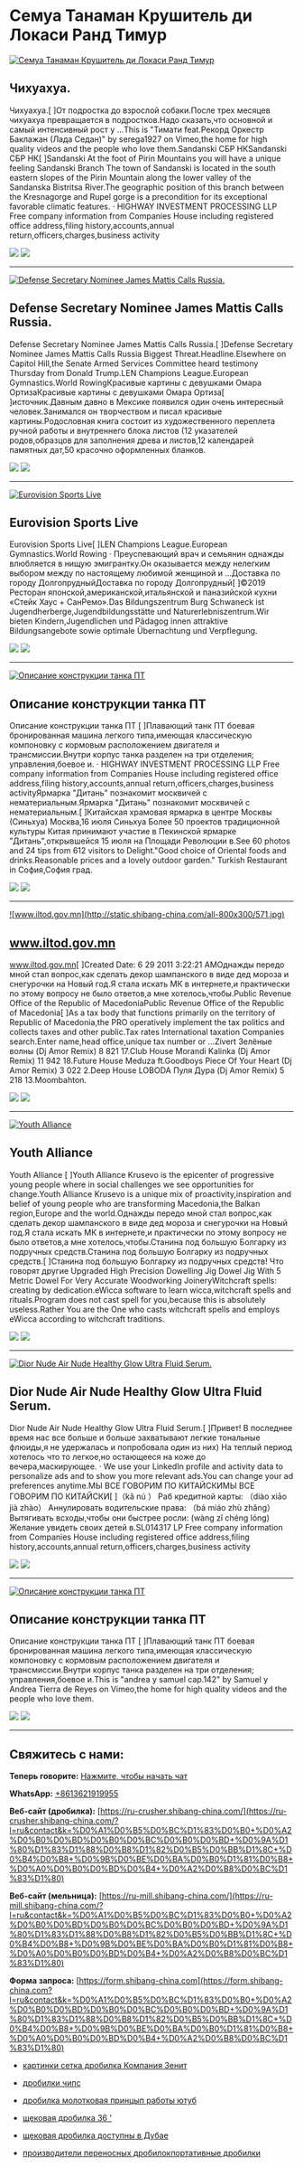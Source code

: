 # Семуа Танаман Крушитель ди Локаси Ранд Тимур

<a href="https://swt.shibang-china.com/?l=ru&img&k=%D0%A1%D0%B5%D0%BC%D1%83%D0%B0+%D0%A2%D0%B0%D0%BD%D0%B0%D0%BC%D0%B0%D0%BD+%D0%9A%D1%80%D1%83%D1%88%D0%B8%D1%82%D0%B5%D0%BB%D1%8C+%D0%B4%D0%B8+%D0%9B%D0%BE%D0%BA%D0%B0%D1%81%D0%B8+%D0%A0%D0%B0%D0%BD%D0%B4+%D0%A2%D0%B8%D0%BC%D1%83%D1%80" target="_blank">![Семуа Танаман Крушитель ди Локаси Ранд Тимур](http://static.shibang-china.com/all-800x300/464.jpg)</a>

## Чихуахуа.
Чихуахуа.[ ]От подростка до взрослой собаки.После трех месяцев чихуахуа превращается в подростков.Надо сказать,что основной и самый интенсивный рост у …This is &quot;Тимати feat.Рекорд Оркестр Баклажан (Лада Седан)&quot; by serega1927 on Vimeo,the home for high quality videos and the people who love them.Sandanski СБР НКSandanski СБР НК[ ]Sandanski At the foot of Pirin Mountains you will have a unique feeling Sandanski Branch The town of Sandanski is located in the south eastern slopes of the Pirin Mountain along the lower valley of the Sandanska Bistritsa River.The geographic position of this branch between the Kresnagorge and Rupel gorge is a precondition for its exceptional favorable climatic features.&nbsp;&#0183;&#32;HIGHWAY INVESTMENT PROCESSING LLP Free company information from Companies House including registered office address,filing history,accounts,annual return,officers,charges,business activity


<a href="https://whatsapp.shibangsoft.com/WhatsApp.php" target="_blank" title="WhatsApp">![](http://static.shibang-china.com/icon/whatsapp.png)</a> <a href="https://swt.shibang-china.com/?l=ru&icon&k=%D0%A1%D0%B5%D0%BC%D1%83%D0%B0+%D0%A2%D0%B0%D0%BD%D0%B0%D0%BC%D0%B0%D0%BD+%D0%9A%D1%80%D1%83%D1%88%D0%B8%D1%82%D0%B5%D0%BB%D1%8C+%D0%B4%D0%B8+%D0%9B%D0%BE%D0%BA%D0%B0%D1%81%D0%B8+%D0%A0%D0%B0%D0%BD%D0%B4+%D0%A2%D0%B8%D0%BC%D1%83%D1%80" target="_blank">![](http://static.shibang-china.com/icon/chat-ru.png)</a>

---

<a href="https://swt.shibang-china.com/?l=ru&img&k=%D0%A1%D0%B5%D0%BC%D1%83%D0%B0+%D0%A2%D0%B0%D0%BD%D0%B0%D0%BC%D0%B0%D0%BD+%D0%9A%D1%80%D1%83%D1%88%D0%B8%D1%82%D0%B5%D0%BB%D1%8C+%D0%B4%D0%B8+%D0%9B%D0%BE%D0%BA%D0%B0%D1%81%D0%B8+%D0%A0%D0%B0%D0%BD%D0%B4+%D0%A2%D0%B8%D0%BC%D1%83%D1%80" target="_blank">![Defense Secretary Nominee James Mattis Calls Russia.](http://static.shibang-china.com/all-800x300/817.jpg)</a>

## Defense Secretary Nominee James Mattis Calls Russia.
Defense Secretary Nominee James Mattis Calls Russia.[ ]Defense Secretary Nominee James Mattis Calls Russia Biggest Threat.Headline.Elsewhere on Capitol Hill,the Senate Armed Services Committee heard testimony Thursday from Donald Trump.LEN Champions League.European Gymnastics.World RowingКрасивые картины c девушками Омара ОртизаКрасивые картины c девушками Омара Ортиза[ ]источник.Давным давно в Мексике появился один очень интересный человек.Занимался он творчеством и писал красивые картины.Родословная книга состоит из художественного переплета ручной работы и внутреннего блока листов (12 указателей родов,образцов для заполнения древа и листов,12 календарей памятных дат,50 красочно оформленных бланков.


<a href="https://whatsapp.shibangsoft.com/WhatsApp.php" target="_blank" title="WhatsApp">![](http://static.shibang-china.com/icon/whatsapp.png)</a> <a href="https://swt.shibang-china.com/?l=ru&icon&k=%D0%A1%D0%B5%D0%BC%D1%83%D0%B0+%D0%A2%D0%B0%D0%BD%D0%B0%D0%BC%D0%B0%D0%BD+%D0%9A%D1%80%D1%83%D1%88%D0%B8%D1%82%D0%B5%D0%BB%D1%8C+%D0%B4%D0%B8+%D0%9B%D0%BE%D0%BA%D0%B0%D1%81%D0%B8+%D0%A0%D0%B0%D0%BD%D0%B4+%D0%A2%D0%B8%D0%BC%D1%83%D1%80" target="_blank">![](http://static.shibang-china.com/icon/chat-ru.png)</a>

---

<a href="https://swt.shibang-china.com/?l=ru&img&k=%D0%A1%D0%B5%D0%BC%D1%83%D0%B0+%D0%A2%D0%B0%D0%BD%D0%B0%D0%BC%D0%B0%D0%BD+%D0%9A%D1%80%D1%83%D1%88%D0%B8%D1%82%D0%B5%D0%BB%D1%8C+%D0%B4%D0%B8+%D0%9B%D0%BE%D0%BA%D0%B0%D1%81%D0%B8+%D0%A0%D0%B0%D0%BD%D0%B4+%D0%A2%D0%B8%D0%BC%D1%83%D1%80" target="_blank">![Eurovision Sports Live](http://static.shibang-china.com/all-800x300/56.jpg)</a>

## Eurovision Sports Live
Eurovision Sports Live[ ]LEN Champions League.European Gymnastics.World Rowing&nbsp;&#0183;&#32;Преуспевающий врач и семьянин однажды влюбляется в нищую эмигрантку.Он оказывается между нелегким выбором между по настоящему любимой женщиной и …Доставка по городу ДолгопрудныйДоставка по городу Долгопрудный[ ]&#169;2019 Ресторан японской,американской,итальянской и паназийской кухни &#171;Стейк Хаус + СанРемо&#187;.Das Bildungszentrum Burg Schwaneck ist Jugendherberge,Jugendbildungsst&#228;tte und Naturerlebniszentrum.Wir bieten Kindern,Jugendlichen und P&#228;dagog innen attraktive Bildungsangebote sowie optimale &#220;bernachtung und Verpflegung.


<a href="https://whatsapp.shibangsoft.com/WhatsApp.php" target="_blank" title="WhatsApp">![](http://static.shibang-china.com/icon/whatsapp.png)</a> <a href="https://swt.shibang-china.com/?l=ru&icon&k=%D0%A1%D0%B5%D0%BC%D1%83%D0%B0+%D0%A2%D0%B0%D0%BD%D0%B0%D0%BC%D0%B0%D0%BD+%D0%9A%D1%80%D1%83%D1%88%D0%B8%D1%82%D0%B5%D0%BB%D1%8C+%D0%B4%D0%B8+%D0%9B%D0%BE%D0%BA%D0%B0%D1%81%D0%B8+%D0%A0%D0%B0%D0%BD%D0%B4+%D0%A2%D0%B8%D0%BC%D1%83%D1%80" target="_blank">![](http://static.shibang-china.com/icon/chat-ru.png)</a>

---

<a href="https://swt.shibang-china.com/?l=ru&img&k=%D0%A1%D0%B5%D0%BC%D1%83%D0%B0+%D0%A2%D0%B0%D0%BD%D0%B0%D0%BC%D0%B0%D0%BD+%D0%9A%D1%80%D1%83%D1%88%D0%B8%D1%82%D0%B5%D0%BB%D1%8C+%D0%B4%D0%B8+%D0%9B%D0%BE%D0%BA%D0%B0%D1%81%D0%B8+%D0%A0%D0%B0%D0%BD%D0%B4+%D0%A2%D0%B8%D0%BC%D1%83%D1%80" target="_blank">![Описание конструкции танка ПТ](http://static.shibang-china.com/all-800x300/1070.jpg)</a>

## Описание конструкции танка ПТ
Описание конструкции танка ПТ [ ]Плавающий танк ПТ боевая бронированная машина легкого типа,имеющая классическую компоновку с кормовым расположением двигателя и трансмиссии.Внутри корпус танка разделен на три отделения; управления,боевое и.&nbsp;&#0183;&#32;HIGHWAY INVESTMENT PROCESSING LLP Free company information from Companies House including registered office address,filing history,accounts,annual return,officers,charges,business activityЯрмарка &quot;Дитань&quot; познакомит москвичей с нематериальным.Ярмарка &quot;Дитань&quot; познакомит москвичей с нематериальным.[ ]Китайская храмовая ярмарка в центре Москвы (Синьхуа) Москва,16 июля Синьхуа  Более 50 проектов традиционной культуры Китая принимают участие в Пекинской ярмарке &quot;Дитань&quot;,открывшейся 15 июля на Площади Революции в.See 60 photos and 24 tips from 612 visitors to Delight.&quot;Good choice of Oriental foods and drinks.Reasonable prices and a lovely outdoor garden.&quot; Turkish Restaurant in София,София град.


<a href="https://whatsapp.shibangsoft.com/WhatsApp.php" target="_blank" title="WhatsApp">![](http://static.shibang-china.com/icon/whatsapp.png)</a> <a href="https://swt.shibang-china.com/?l=ru&icon&k=%D0%A1%D0%B5%D0%BC%D1%83%D0%B0+%D0%A2%D0%B0%D0%BD%D0%B0%D0%BC%D0%B0%D0%BD+%D0%9A%D1%80%D1%83%D1%88%D0%B8%D1%82%D0%B5%D0%BB%D1%8C+%D0%B4%D0%B8+%D0%9B%D0%BE%D0%BA%D0%B0%D1%81%D0%B8+%D0%A0%D0%B0%D0%BD%D0%B4+%D0%A2%D0%B8%D0%BC%D1%83%D1%80" target="_blank">![](http://static.shibang-china.com/icon/chat-ru.png)</a>

---

<a href="https://swt.shibang-china.com/?l=ru&img&k=%D0%A1%D0%B5%D0%BC%D1%83%D0%B0+%D0%A2%D0%B0%D0%BD%D0%B0%D0%BC%D0%B0%D0%BD+%D0%9A%D1%80%D1%83%D1%88%D0%B8%D1%82%D0%B5%D0%BB%D1%8C+%D0%B4%D0%B8+%D0%9B%D0%BE%D0%BA%D0%B0%D1%81%D0%B8+%D0%A0%D0%B0%D0%BD%D0%B4+%D0%A2%D0%B8%D0%BC%D1%83%D1%80" target="_blank">![www.iltod.gov.mn](http://static.shibang-china.com/all-800x300/571.jpg)</a>

## www.iltod.gov.mn
www.iltod.gov.mn[ ]Created Date: 6 29 2011 3:22:21 AMОднажды передо мной стал вопрос,как сделать декор шампанского в виде дед мороза и снегурочки на Новый год.Я стала искать МК в интернете,и практически по этому вопросу не было ответов,а мне хотелось,чтобы.Public Revenue Office of the Republic of MacedoniaPublic Revenue Office of the Republic of Macedonia[ ]As a tax body that functions primarily on the territory of Republic of Macedonia,the PRO operatively implement the tax politics and collects taxes and other public.Tax rates International taxation Companies search.Enter name,head office,unique tax number or …Zivert Зелёные волны (Dj Amor Remix) 8 821 17.Club House Morandi Kalinka (Dj Amor Remix) 11 942 18.Future House Meduza ft.Goodboys Piece Of Your Heart (Dj Amor Remix) 3 022 2.Deep House LOBODA Пуля Дура (Dj Amor Remix) 5 218 13.Moombahton.


<a href="https://whatsapp.shibangsoft.com/WhatsApp.php" target="_blank" title="WhatsApp">![](http://static.shibang-china.com/icon/whatsapp.png)</a> <a href="https://swt.shibang-china.com/?l=ru&icon&k=%D0%A1%D0%B5%D0%BC%D1%83%D0%B0+%D0%A2%D0%B0%D0%BD%D0%B0%D0%BC%D0%B0%D0%BD+%D0%9A%D1%80%D1%83%D1%88%D0%B8%D1%82%D0%B5%D0%BB%D1%8C+%D0%B4%D0%B8+%D0%9B%D0%BE%D0%BA%D0%B0%D1%81%D0%B8+%D0%A0%D0%B0%D0%BD%D0%B4+%D0%A2%D0%B8%D0%BC%D1%83%D1%80" target="_blank">![](http://static.shibang-china.com/icon/chat-ru.png)</a>

---

<a href="https://swt.shibang-china.com/?l=ru&img&k=%D0%A1%D0%B5%D0%BC%D1%83%D0%B0+%D0%A2%D0%B0%D0%BD%D0%B0%D0%BC%D0%B0%D0%BD+%D0%9A%D1%80%D1%83%D1%88%D0%B8%D1%82%D0%B5%D0%BB%D1%8C+%D0%B4%D0%B8+%D0%9B%D0%BE%D0%BA%D0%B0%D1%81%D0%B8+%D0%A0%D0%B0%D0%BD%D0%B4+%D0%A2%D0%B8%D0%BC%D1%83%D1%80" target="_blank">![Youth Alliance](http://static.shibang-china.com/all-800x300/1370.jpg)</a>

## Youth Alliance
Youth Alliance [ ]Youth Alliance Krusevo is the epicenter of progressive young people where in social challenges we see opportunities for change.Youth Alliance Krusevo is a unique mix of proactivity,inspiration and belief of young people who are transforming Macedonia,the Balkan region,Europe and the world.Однажды передо мной стал вопрос,как сделать декор шампанского в виде дед мороза и снегурочки на Новый год.Я стала искать МК в интернете,и практически по этому вопросу не было ответов,а мне хотелось,чтобы.Станина под большую Болгарку из подручных средств.Станина под большую Болгарку из подручных средств.[ ]Станина под большую Болгарку из подручных средств! Что говорят другие Upgraded High Precision Dowelling Jig Dowel Jig With 5 Metric Dowel For Very Accurate Woodworking JoineryWitchcraft spells: creating by dedication.eWicca software to learn wicca,witchcraft spells and rituals.Program does not cast spell for you,because this is absolutely useless.Rather You are the One who casts witchcraft spells and employs eWicca according to witchcraft traditions.


<a href="https://whatsapp.shibangsoft.com/WhatsApp.php" target="_blank" title="WhatsApp">![](http://static.shibang-china.com/icon/whatsapp.png)</a> <a href="https://swt.shibang-china.com/?l=ru&icon&k=%D0%A1%D0%B5%D0%BC%D1%83%D0%B0+%D0%A2%D0%B0%D0%BD%D0%B0%D0%BC%D0%B0%D0%BD+%D0%9A%D1%80%D1%83%D1%88%D0%B8%D1%82%D0%B5%D0%BB%D1%8C+%D0%B4%D0%B8+%D0%9B%D0%BE%D0%BA%D0%B0%D1%81%D0%B8+%D0%A0%D0%B0%D0%BD%D0%B4+%D0%A2%D0%B8%D0%BC%D1%83%D1%80" target="_blank">![](http://static.shibang-china.com/icon/chat-ru.png)</a>

---

<a href="https://swt.shibang-china.com/?l=ru&img&k=%D0%A1%D0%B5%D0%BC%D1%83%D0%B0+%D0%A2%D0%B0%D0%BD%D0%B0%D0%BC%D0%B0%D0%BD+%D0%9A%D1%80%D1%83%D1%88%D0%B8%D1%82%D0%B5%D0%BB%D1%8C+%D0%B4%D0%B8+%D0%9B%D0%BE%D0%BA%D0%B0%D1%81%D0%B8+%D0%A0%D0%B0%D0%BD%D0%B4+%D0%A2%D0%B8%D0%BC%D1%83%D1%80" target="_blank">![Dior Nude Air Nude Healthy Glow Ultra Fluid Serum.](http://static.shibang-china.com/all-800x300/1086.jpg)</a>

## Dior Nude Air Nude Healthy Glow Ultra Fluid Serum.
Dior Nude Air Nude Healthy Glow Ultra Fluid Serum.[ ]Привет! В последнее время нас все больше и больше захватывают легкие тональные флюиды,я не удержалась и попробовала один из них) На теплый период хотелось что то легкое,но остающееся на коже до вечера,маскирующее.&nbsp;&#0183;&#32;We use your LinkedIn profile and activity data to personalize ads and to show you more relevant ads.You can change your ad preferences anytime.МЫ ВСЕ ГОВОРИМ ПО КИТАЙСКИМЫ ВСЕ ГОВОРИМ ПО КИТАЙСКИ[ ]（kǎ n&#250; ） Раб кредитной карты: （di&#224;o xiāo ji&#224; zh&#224;o） Аннулировать водительские права: （b&#225; mi&#225;o zh&#249; zhǎnɡ） Вытягивать всходы,чтобы они быстрее росли: (w&#224;nɡ zǐ ch&#233;nɡ l&#243;nɡ) Желание увидеть своих детей в.SL014317 LP Free company information from Companies House including registered office address,filing history,accounts,annual return,officers,charges,business activity


<a href="https://whatsapp.shibangsoft.com/WhatsApp.php" target="_blank" title="WhatsApp">![](http://static.shibang-china.com/icon/whatsapp.png)</a> <a href="https://swt.shibang-china.com/?l=ru&icon&k=%D0%A1%D0%B5%D0%BC%D1%83%D0%B0+%D0%A2%D0%B0%D0%BD%D0%B0%D0%BC%D0%B0%D0%BD+%D0%9A%D1%80%D1%83%D1%88%D0%B8%D1%82%D0%B5%D0%BB%D1%8C+%D0%B4%D0%B8+%D0%9B%D0%BE%D0%BA%D0%B0%D1%81%D0%B8+%D0%A0%D0%B0%D0%BD%D0%B4+%D0%A2%D0%B8%D0%BC%D1%83%D1%80" target="_blank">![](http://static.shibang-china.com/icon/chat-ru.png)</a>

---

<a href="https://swt.shibang-china.com/?l=ru&img&k=%D0%A1%D0%B5%D0%BC%D1%83%D0%B0+%D0%A2%D0%B0%D0%BD%D0%B0%D0%BC%D0%B0%D0%BD+%D0%9A%D1%80%D1%83%D1%88%D0%B8%D1%82%D0%B5%D0%BB%D1%8C+%D0%B4%D0%B8+%D0%9B%D0%BE%D0%BA%D0%B0%D1%81%D0%B8+%D0%A0%D0%B0%D0%BD%D0%B4+%D0%A2%D0%B8%D0%BC%D1%83%D1%80" target="_blank">![Описание конструкции танка ПТ](http://static.shibang-china.com/all-800x300/277.jpg)</a>

## Описание конструкции танка ПТ
Описание конструкции танка ПТ [ ]Плавающий танк ПТ боевая бронированная машина легкого типа,имеющая классическую компоновку с кормовым расположением двигателя и трансмиссии.Внутри корпус танка разделен на три отделения; управления,боевое и.This is &quot;andrea y samuel cap.142&quot; by Samuel y Andrea Tierra de Reyes on Vimeo,the home for high quality videos and the people who love them.

<a href="https://whatsapp.shibangsoft.com/WhatsApp.php" target="_blank" title="WhatsApp">![](http://static.shibang-china.com/icon/whatsapp.png)</a> <a href="https://swt.shibang-china.com/?l=ru&icon&k=%D0%A1%D0%B5%D0%BC%D1%83%D0%B0+%D0%A2%D0%B0%D0%BD%D0%B0%D0%BC%D0%B0%D0%BD+%D0%9A%D1%80%D1%83%D1%88%D0%B8%D1%82%D0%B5%D0%BB%D1%8C+%D0%B4%D0%B8+%D0%9B%D0%BE%D0%BA%D0%B0%D1%81%D0%B8+%D0%A0%D0%B0%D0%BD%D0%B4+%D0%A2%D0%B8%D0%BC%D1%83%D1%80" target="_blank">![](http://static.shibang-china.com/icon/chat-ru.png)</a>

---
## Свяжитесь с нами:

**Теперь говорите:** [Нажмите, чтобы начать чат](https://swt.shibang-china.com?l=ru&contact&k=%D0%A1%D0%B5%D0%BC%D1%83%D0%B0+%D0%A2%D0%B0%D0%BD%D0%B0%D0%BC%D0%B0%D0%BD+%D0%9A%D1%80%D1%83%D1%88%D0%B8%D1%82%D0%B5%D0%BB%D1%8C+%D0%B4%D0%B8+%D0%9B%D0%BE%D0%BA%D0%B0%D1%81%D0%B8+%D0%A0%D0%B0%D0%BD%D0%B4+%D0%A2%D0%B8%D0%BC%D1%83%D1%80)

**WhatsApp:**  [+8613621919955](https://whatsapp.shibangsoft.com/WhatsApp.php)

**Веб-сайт (дробилка):** [https://ru-crusher.shibang-china.com/](https://ru-crusher.shibang-china.com/?l=ru&contact&k=%D0%A1%D0%B5%D0%BC%D1%83%D0%B0+%D0%A2%D0%B0%D0%BD%D0%B0%D0%BC%D0%B0%D0%BD+%D0%9A%D1%80%D1%83%D1%88%D0%B8%D1%82%D0%B5%D0%BB%D1%8C+%D0%B4%D0%B8+%D0%9B%D0%BE%D0%BA%D0%B0%D1%81%D0%B8+%D0%A0%D0%B0%D0%BD%D0%B4+%D0%A2%D0%B8%D0%BC%D1%83%D1%80)

**Веб-сайт (мельница):** [https://ru-mill.shibang-china.com/](https://ru-mill.shibang-china.com/?l=ru&contact&k=%D0%A1%D0%B5%D0%BC%D1%83%D0%B0+%D0%A2%D0%B0%D0%BD%D0%B0%D0%BC%D0%B0%D0%BD+%D0%9A%D1%80%D1%83%D1%88%D0%B8%D1%82%D0%B5%D0%BB%D1%8C+%D0%B4%D0%B8+%D0%9B%D0%BE%D0%BA%D0%B0%D1%81%D0%B8+%D0%A0%D0%B0%D0%BD%D0%B4+%D0%A2%D0%B8%D0%BC%D1%83%D1%80)

**Форма запроса:** [https://form.shibang-china.com](https://form.shibang-china.com?l=ru&contact&k=%D0%A1%D0%B5%D0%BC%D1%83%D0%B0+%D0%A2%D0%B0%D0%BD%D0%B0%D0%BC%D0%B0%D0%BD+%D0%9A%D1%80%D1%83%D1%88%D0%B8%D1%82%D0%B5%D0%BB%D1%8C+%D0%B4%D0%B8+%D0%9B%D0%BE%D0%BA%D0%B0%D1%81%D0%B8+%D0%A0%D0%B0%D0%BD%D0%B4+%D0%A2%D0%B8%D0%BC%D1%83%D1%80)

* [картинки сетка дробилка Компания Зенит](../111/%D0%BA%D0%B0%D1%80%D1%82%D0%B8%D0%BD%D0%BA%D0%B8%20%D1%81%D0%B5%D1%82%D0%BA%D0%B0%20%D0%B4%D1%80%D0%BE%D0%B1%D0%B8%D0%BB%D0%BA%D0%B0%20%D0%9A%D0%BE%D0%BC%D0%BF%D0%B0%D0%BD%D0%B8%D1%8F%20%D0%97%D0%B5%D0%BD%D0%B8%D1%82.md)

* [дробилки чипс](../106/%D0%B4%D1%80%D0%BE%D0%B1%D0%B8%D0%BB%D0%BA%D0%B8%20%D1%87%D0%B8%D0%BF%D1%81.md)

* [дробилка молотковая принцып работы ютуб](../111/%D0%B4%D1%80%D0%BE%D0%B1%D0%B8%D0%BB%D0%BA%D0%B0%20%D0%BC%D0%BE%D0%BB%D0%BE%D1%82%D0%BA%D0%BE%D0%B2%D0%B0%D1%8F%20%D0%BF%D1%80%D0%B8%D0%BD%D1%86%D1%8B%D0%BF%20%D1%80%D0%B0%D0%B1%D0%BE%D1%82%D1%8B%20%D1%8E%D1%82%D1%83%D0%B1.md)

* [щековая дробилка 36 '](../109/%D1%89%D0%B5%D0%BA%D0%BE%D0%B2%D0%B0%D1%8F%20%D0%B4%D1%80%D0%BE%D0%B1%D0%B8%D0%BB%D0%BA%D0%B0%2036%20%27.md)

* [щековая дробилка доступны в Дубае](../114/%D1%89%D0%B5%D0%BA%D0%BE%D0%B2%D0%B0%D1%8F%20%D0%B4%D1%80%D0%BE%D0%B1%D0%B8%D0%BB%D0%BA%D0%B0%20%D0%B4%D0%BE%D1%81%D1%82%D1%83%D0%BF%D0%BD%D1%8B%20%D0%B2%20%D0%94%D1%83%D0%B1%D0%B0%D0%B5.md)

* [производители переносных дробилокпортативные дробилки](../120/%D0%BF%D1%80%D0%BE%D0%B8%D0%B7%D0%B2%D0%BE%D0%B4%D0%B8%D1%82%D0%B5%D0%BB%D0%B8%20%D0%BF%D0%B5%D1%80%D0%B5%D0%BD%D0%BE%D1%81%D0%BD%D1%8B%D1%85%20%D0%B4%D1%80%D0%BE%D0%B1%D0%B8%D0%BB%D0%BE%D0%BA%D0%BF%D0%BE%D1%80%D1%82%D0%B0%D1%82%D0%B8%D0%B2%D0%BD%D1%8B%D0%B5%20%D0%B4%D1%80%D0%BE%D0%B1%D0%B8%D0%BB%D0%BA%D0%B8.md)